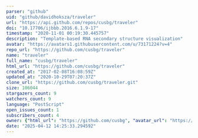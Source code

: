 ```yaml
---
parser: "github"
uid: "github/davidhoksza/traveler"
url: "https://api.github.com/repos/cusbg/traveler"
doi: "10.17706/ijbbb.2016.6.1.9-17"
timestamp: "2020-11-01 00:19:30.445757"
description: "Template-based RNA secondary structure visualization"
avatar: "https://avatars1.githubusercontent.com/u/73171224?v=4"
repo_url: "https://github.com/cusbg/traveler"
name: "traveler"
full_name: "cusbg/traveler"
html_url: "https://github.com/cusbg/traveler"
created_at: "2017-02-08T16:08:59Z"
updated_at: "2020-10-29T07:20:37Z"
clone_url: "https://github.com/cusbg/traveler.git"
size: 106044
stargazers_count: 9
watchers_count: 9
language: "PostScript"
open_issues_count: 1
subscribers_count: 4
owner: {"html_url": "https://github.com/cusbg", "avatar_url": "https://avatars1.githubusercontent.com/u/73171224?v=4", "login": "cusbg", "type": "Organization"}
date: "2025-04-12 14:25:33.294592"
---
```

